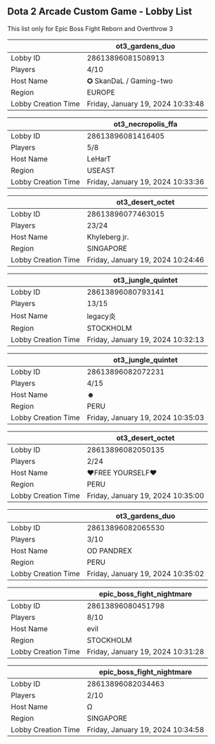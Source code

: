 ## Dota 2 Arcade Custom Game - Lobby List

This list only for Epic Boss Fight Reborn and Overthrow 3

|  | ot3_gardens_duo |
| ------ | ------ |
| Lobby ID | 28613896081508913 |
| Players | 4/10 |
| Host Name | ✪ SkanDaL / Gaming-two |
| Region | EUROPE |
| Lobby Creation Time | Friday, January 19, 2024 10:33:48 |


|  | ot3_necropolis_ffa |
| ------ | ------ |
| Lobby ID | 28613896081416405 |
| Players | 5/8 |
| Host Name | LeHarT |
| Region | USEAST |
| Lobby Creation Time | Friday, January 19, 2024 10:33:36 |


|  | ot3_desert_octet |
| ------ | ------ |
| Lobby ID | 28613896077463015 |
| Players | 23/24 |
| Host Name | Khyleberg jr. |
| Region | SINGAPORE |
| Lobby Creation Time | Friday, January 19, 2024 10:24:46 |


|  | ot3_jungle_quintet |
| ------ | ------ |
| Lobby ID | 28613896080793141 |
| Players | 13/15 |
| Host Name | legacy炎 |
| Region | STOCKHOLM |
| Lobby Creation Time | Friday, January 19, 2024 10:32:13 |


|  | ot3_jungle_quintet |
| ------ | ------ |
| Lobby ID | 28613896082072231 |
| Players | 4/15 |
| Host Name | ☻ |
| Region | PERU |
| Lobby Creation Time | Friday, January 19, 2024 10:35:03 |


|  | ot3_desert_octet |
| ------ | ------ |
| Lobby ID | 28613896082050135 |
| Players | 2/24 |
| Host Name | ♥FREE YOURSELF♥ |
| Region | PERU |
| Lobby Creation Time | Friday, January 19, 2024 10:35:00 |


|  | ot3_gardens_duo |
| ------ | ------ |
| Lobby ID | 28613896082065530 |
| Players | 3/10 |
| Host Name | OD PANDREX |
| Region | PERU |
| Lobby Creation Time | Friday, January 19, 2024 10:35:02 |


|  | epic_boss_fight_nightmare |
| ------ | ------ |
| Lobby ID | 28613896080451798 |
| Players | 8/10 |
| Host Name | evil |
| Region | STOCKHOLM |
| Lobby Creation Time | Friday, January 19, 2024 10:31:28 |


|  | epic_boss_fight_nightmare |
| ------ | ------ |
| Lobby ID | 28613896082034463 |
| Players | 2/10 |
| Host Name | Ω |
| Region | SINGAPORE |
| Lobby Creation Time | Friday, January 19, 2024 10:34:58 |


